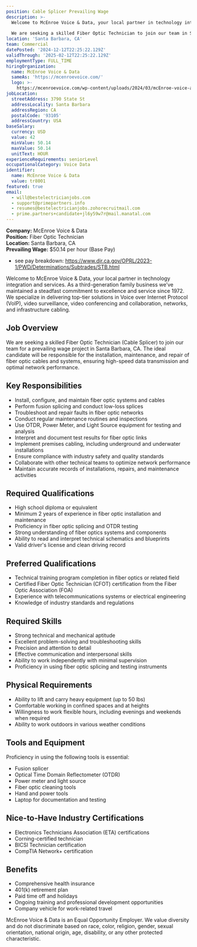 ```yaml
---
position: Cable Splicer Prevailing Wage
description: >-
  Welcome to McEnroe Voice & Data, your local partner in technology integration and services. As a third-generation family business we’ve maintained a steadfast commitment to excellence and service since 1972.  We specialize in delivering top-tier solutions in Voice over Internet Protocol (VoIP), video surveillance, video conferencing and collaboration, networks, and infrastructure cabling.
  
  We are seeking a skilled Fiber Optic Technician to join our team in Santa Barbara, CA. The ideal candidate will be responsible for the installation, maintenance, and repair of fiber optic cables and systems, ensuring high-speed data transmission and optimal network performance.
location: 'Santa Barbara, CA'
team: Commercial
datePosted: '2024-12-12T22:25:22.129Z'
validThrough: '2025-02-12T22:25:22.129Z'
employmentType: FULL_TIME
hiringOrganization:
  name: McEnroe Voice & Data
  sameAs: 'https://mcenroevoice.com/'
  logo: >-
    https://mcenroevoice.com/wp-content/uploads/2024/03/mcEnroe-voice-and-data-logo.png
jobLocation:
  streetAddress: 3790 State St
  addressLocality: Santa Barbara
  addressRegion: CA
  postalCode: '93105'
  addressCountry: USA
baseSalary:
  currency: USD
  value: 42
  minValue: 50.14  
  maxValue: 50.14
  unitText: HOUR
experienceRequirements: seniorLevel
occupationalCategory: Voice Data
identifier:
  name: McEnroe Voice & Data
  value: tr8001
featured: true
email:
  - will@bestelectricianjobs.com
  - support@primepartners.info
  - resumes@bestelectricianjobs.zohorecruitmail.com
  - prime.partners+candidate+jl6y59w7r@mail.manatal.com
---
```


**Company:** McEnroe Voice & Data  
**Position:** Fiber Optic Technician  
**Location:** Santa Barbara, CA  
**Prevailing Wage:** $50.14 per hour (Base Pay) 
- see pay breakdown: https://www.dir.ca.gov/OPRL/2023-1/PWD/Determinations/Subtrades/STB.html


Welcome to McEnroe Voice & Data, your local partner in technology integration and services. As a third-generation family business we’ve maintained a steadfast commitment to excellence and service since 1972.  We specialize in delivering top-tier solutions in Voice over Internet Protocol (VoIP), video surveillance, video conferencing and collaboration, networks, and infrastructure cabling.

## Job Overview

We are seeking a skilled Fiber Optic Technician (Cable Splicer) to join our team for a prevailing wage project in Santa Barbara, CA. The ideal candidate will be responsible for the installation, maintenance, and repair of fiber optic cables and systems, ensuring high-speed data transmission and optimal network performance.

## Key Responsibilities

- Install, configure, and maintain fiber optic systems and cables
- Perform fusion splicing and conduct low-loss splices
- Troubleshoot and repair faults in fiber optic networks
- Conduct regular maintenance routines and inspections
- Use OTDR, Power Meter, and Light Source equipment for testing and analysis
- Interpret and document test results for fiber optic links
- Implement premises cabling, including underground and underwater installations
- Ensure compliance with industry safety and quality standards
- Collaborate with other technical teams to optimize network performance
- Maintain accurate records of installations, repairs, and maintenance activities

## Required Qualifications

- High school diploma or equivalent
- Minimum 2 years of experience in fiber optic installation and maintenance
- Proficiency in fiber optic splicing and OTDR testing
- Strong understanding of fiber optics systems and components
- Ability to read and interpret technical schematics and blueprints
- Valid driver's license and clean driving record

## Preferred Qualifications

- Technical training program completion in fiber optics or related field
- Certified Fiber Optic Technician (CFOT) certification from the Fiber Optic Association (FOA)
- Experience with telecommunications systems or electrical engineering
- Knowledge of industry standards and regulations

## Required Skills

- Strong technical and mechanical aptitude
- Excellent problem-solving and troubleshooting skills
- Precision and attention to detail
- Effective communication and interpersonal skills
- Ability to work independently with minimal supervision
- Proficiency in using fiber optic splicing and testing instruments

## Physical Requirements

- Ability to lift and carry heavy equipment (up to 50 lbs)
- Comfortable working in confined spaces and at heights
- Willingness to work flexible hours, including evenings and weekends when required
- Ability to work outdoors in various weather conditions

## Tools and Equipment

Proficiency in using the following tools is essential:

- Fusion splicer
- Optical Time Domain Reflectometer (OTDR)
- Power meter and light source
- Fiber optic cleaning tools
- Hand and power tools
- Laptop for documentation and testing

## Nice-to-Have Industry Certifications

- Electronics Technicians Association (ETA) certifications
- Corning-certified technician
- BICSI Technician certification
- CompTIA Network+ certification

## Benefits

- Comprehensive health insurance
- 401(k) retirement plan
- Paid time off and holidays
- Ongoing training and professional development opportunities
- Company vehicle for work-related travel

McEnroe Voice & Data is an Equal Opportunity Employer. We value diversity and do not discriminate based on race, color, religion, gender, sexual orientation, national origin, age, disability, or any other protected characteristic.
